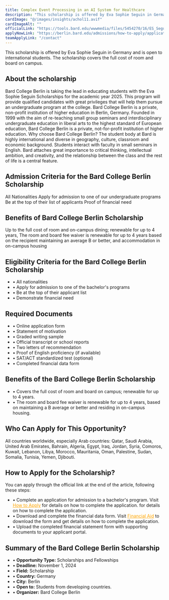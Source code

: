 ```yaml
---
title: Complex Event Processing in an AI System for Healthcare  
description: "This scholarship is offered by Eva Sophie Seguin in Germany and is open to international students. This scholarship is covered by the full cost of on-campus room and board. "  
cardImage: "@/images/insights/achol11.avif"  
cardImageAlt: ""
officialLink: "https://tools.bard.edu/wwwmedia/files/5454270/16/ES_Seguin%20Scholarship.pdf"
applyNowLink: "https://berlin.bard.edu/admissions/how-to-apply/application-requirements/"
teamApplyLink: "/contact"
---
```

This scholarship is offered by Eva Sophie Seguin in Germany and is open to international students. The scholarship covers the full cost of room and board on campus.

## About the scholarship

Bard College Berlin is taking the lead in educating students with the Eva Sophie Seguin Scholarships for the academic year 2025. This program will provide qualified candidates with great privileges that will help them pursue an undergraduate program at the college. Bard College Berlin is a private, non-profit institution of higher education in Berlin, Germany. Founded in 1999 with the aim of re-teaching small group seminars and interdisciplinary undergraduate education in liberal arts to the highest standard of European education, Bard College Berlin is a private, not-for-profit institution of higher education. Why choose Bard College Berlin? The student body at Bard is highly international and diverse in geography, culture, classroom and economic background. Students interact with faculty in small seminars in English. Bard attaches great importance to critical thinking, intellectual ambition, and creativity, and the relationship between the class and the rest of life is a central feature.

## Admission Criteria for the Bard College Berlin Scholarship

All Nationalities
Apply for admission to one of our undergraduate programs
Be at the top of their list of applicants
Proof of financial need

## Benefits of Bard College Berlin Scholarship
Up to the full cost of room and on-campus dining; renewable for up to 4 years,
The room and board fee waiver is renewable for up to 4 years based on the recipient maintaining an average B or better, and accommodation in on-campus housing

## Eligibility Criteria for the Bard College Berlin Scholarship

- • All nationalities
- • Apply for admission to one of the bachelor's programs
- • Be at the top of their applicant list
- • Demonstrate financial need

## Required Documents

- • Online application form
- • Statement of motivation
- • Graded writing sample
- • Official transcript or school reports
- • Two letters of recommendation
- • Proof of English proficiency (if available)
- • SAT/ACT standardized test (optional)
- • Completed financial data form

## Benefits of the Bard College Berlin Scholarship

- • Covers the full cost of room and board on campus; renewable for up to 4 years.
- • The room and board fee waiver is renewable for up to 4 years, based on maintaining a B average or better and residing in on-campus housing.

## Who Can Apply for This Opportunity?

All countries worldwide, especially Arab countries: Qatar, Saudi Arabia, United Arab Emirates, Bahrain, Algeria, Egypt, Iraq, Jordan, Syria, Comoros, Kuwait, Lebanon, Libya, Morocco, Mauritania, Oman, Palestine, Sudan, Somalia, Tunisia, Yemen, Djibouti.

## How to Apply for the Scholarship?

You can apply through the official link at the end of the article, following these steps:

- • Complete an application for admission to a bachelor's program. Visit <a href="https://berlin.bard.edu/admissions/how-to-apply/application-requirements/" style="color: orange;">How to 
Apply</a> for details on how to complete the application.
 for details on how to complete the application.
- • Download and complete the financial data form. Visit <a href="https://berlin.bard.edu/admissions/finances/financial-aid/" style="color: orange;">Financial Aid</a> to download the form and get details on how to complete the application.
- • Upload the completed financial statement form with supporting documents to your applicant portal.

## Summary of the Bard College Berlin Scholarship

- • **Opportunity Type:** Scholarships and Fellowships
- • **Deadline:** November 1, 2024
- • **Field:** Scholarship
- • **Country:** Germany
- • **City:** Berlin
- • **Open to:** Students from developing countries.
- • **Organizer:** Bard College Berlin